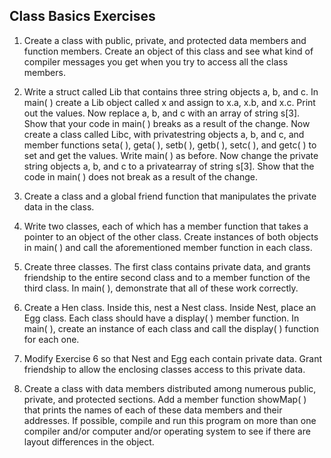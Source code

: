 ## Class Basics Exercises

1. Create a class with public, private, and protected data
members and function members. Create an object of this
class and see what kind of compiler messages you get
when you try to access all the class members.

2. Write a struct called Lib that contains three string objects
a, b, and c. In main( ) create a Lib object called x and
assign to x.a, x.b, and x.c. Print out the values. Now
replace a, b, and c with an array of string s[3]. Show that
your code in main( ) breaks as a result of the change.
Now create a class called Libc, with privatestring
objects a, b, and c, and member functions seta( ), geta( ),
setb( ), getb( ), setc( ), and getc( ) to set and get the
values. Write main( ) as before. Now change the private
string objects a, b, and c to a privatearray of string s[3].
Show that the code in main( ) does not break as a result
of the change.

3. Create a class and a global friend function that
manipulates the private data in the class.

4. Write two classes, each of which has a member function
that takes a pointer to an object of the other class. Create
instances of both objects in main( ) and call the
aforementioned member function in each class.

5. Create three classes. The first class contains private data,
and grants friendship to the entire second class and to a
member function of the third class. In main( ),
demonstrate that all of these work correctly.

6. Create a Hen class. Inside this, nest a Nest class. Inside
Nest, place an Egg class. Each class should have a
display( ) member function. In main( ), create an instance
of each class and call the display( ) function for each one.

7. Modify Exercise 6 so that Nest and Egg each contain
private data. Grant friendship to allow the enclosing
classes access to this private data.

8. Create a class with data members distributed among
numerous public, private, and protected sections. Add a
member function showMap( ) that prints the names of
each of these data members and their addresses. If
possible, compile and run this program on more than one
compiler and/or computer and/or operating system to
see if there are layout differences in the object.

